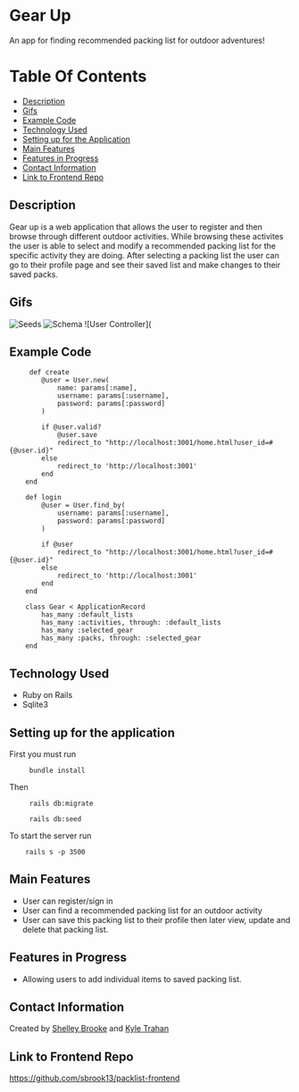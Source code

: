 # Gear Up

An app for finding recommended packing list for outdoor adventures!

# Table Of Contents 
- [Description](https://github.com/ktrahan2/packlist-backend#description)
- [Gifs](https://github.com/ktrahan2/packlist-backend#gifsvideo)
- [Example Code](https://github.com/ktrahan2/packlist-backend#example-code)
- [Technology Used](https://github.com/ktrahan2/packlist-backend#technology-used)
- [Setting up for the Application](https://github.com/ktrahan2/packlist-backend#setting-up-for-the-application)
- [Main Features](https://github.com/ktrahan2/packlist-backend#main-features)
- [Features in Progress](https://github.com/ktrahan2/packlist-backend#features-in-progress)
- [Contact Information](https://github.com/ktrahan2/packlist-backend#contact-information)
- [Link to Frontend Repo](https://github.com/ktrahan2/packlist-backend#link-to-frontend-repo)

## Description

Gear up is a web application that allows the user to register and then browse through different outdoor activities. While browsing these activites the user is able to select and modify a recommended packing list for the specific activity they are doing. After selecting a packing list the user can go to their profile page and see their saved list and make changes to their saved packs. 

## Gifs
![Seeds](https://media.giphy.com/media/J1QcLazM3SIb7CgZbG/giphy.gif)
![Schema](https://media.giphy.com/media/IhDIM46ARwOR08dfPi/giphy.gif)
![User Controller](


## Example Code 

```
     def create
        @user = User.new(
            name: params[:name],
            username: params[:username],
            password: params[:password]
        )

        if @user.valid?
            @user.save
            redirect_to "http://localhost:3001/home.html?user_id=#{@user.id}"
        else
            redirect_to 'http://localhost:3001'
        end
    end
```
```
    def login
        @user = User.find_by(
            username: params[:username],
            password: params[:password]
        )
    
        if @user
            redirect_to "http://localhost:3001/home.html?user_id=#{@user.id}"
        else
            redirect_to 'http://localhost:3001'
        end
    end
```    
```
    class Gear < ApplicationRecord
        has_many :default_lists
        has_many :activities, through: :default_lists
        has_many :selected_gear
        has_many :packs, through: :selected_gear
    end
```

## Technology Used

- Ruby on Rails
- Sqlite3 

## Setting up for the application

First you must run

``` 
     bundle install 
```

Then

``` 
     rails db:migrate 
```
``` 
     rails db:seed 
 ```

To start the server run

```
    rails s -p 3500 
```

## Main Features

- User can register/sign in
- User can find a recommended packing list for an outdoor activity
- User can save this packing list to their profile then later view, update and delete that packing list. 

## Features in Progress

- Allowing users to add individual items to saved packing list. 

## Contact Information

Created by [Shelley Brooke](https://www.linkedin.com/in/sbrook13/) and [Kyle Trahan](https://www.linkedin.com/in/kyle-trahan-8384678b/)

## Link to Frontend Repo

https://github.com/sbrook13/packlist-frontend

